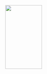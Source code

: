 <p>
  <img 
       width="48%" 
       min-width="420px" 
       height="200px" 
       align="left" 
       src="https://github.com/AllanDonato7/github-readme-stats"
